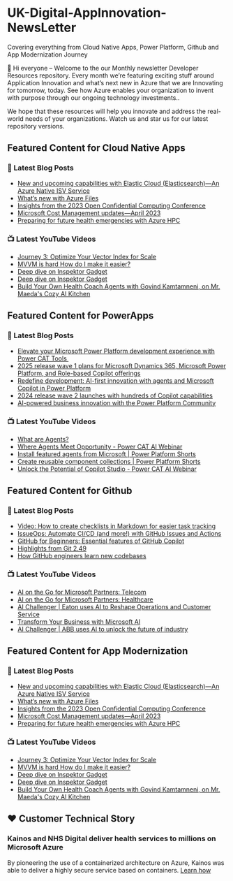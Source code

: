 # UK-Digital-AppInnovation-NewsLetter

Covering everything from Cloud Native Apps, Power Platform, Github and App Modernization Journey

👋 Hi everyone – Welcome to the our Monthly newsletter Developer Resources repository. Every month we’re featuring exciting stuff around Application Innovation and what’s next new in Azure that we are Innovating for tomorrow, today. See how Azure enables your organization to invent with purpose through our ongoing technology investments..


We hope that these resources will help you innovate and address the real-world needs of your organizations. Watch us and star us for our latest repository versions.

## Featured Content for Cloud Native Apps


### 📝 Latest Blog Posts

    
<!-- BLOGCNA:START -->
- [New and upcoming capabilities with Elastic Cloud (Elasticsearch)—An Azure Native ISV Service](https://azure.microsoft.com/blog/new-and-upcoming-capabilities-with-elastic-cloud-elasticsearch-an-azure-native-isv-service/)
- [What’s new with Azure Files](https://azure.microsoft.com/blog/what-s-new-with-azure-files/)
- [Insights from the 2023 Open Confidential Computing Conference](https://azure.microsoft.com/blog/insights-from-the-2023-open-confidential-computing-conference/)
- [Microsoft Cost Management updates—April 2023](https://azure.microsoft.com/blog/microsoft-cost-management-updates-april-2023/)
- [Preparing for future health emergencies with Azure HPC ](https://azure.microsoft.com/blog/preparing-for-future-health-emergencies-with-azure-hpc/)
<!-- BLOGCNA:END -->

### 📺 Latest YouTube Videos

 
<!-- YOUTUBECNA:START -->
- [Journey 3: Optimize Your Vector Index for Scale](https://www.youtube.com/watch?v=J3eDgwS8wpo)
- [MVVM is hard How do I make it easier?](https://www.youtube.com/watch?v=Ewpf3z1mSvM)
- [Deep dive on Inspektor Gadget](https://www.youtube.com/watch?v=efWxH4j46mk)
- [Deep dive on Inspektor Gadget](https://www.youtube.com/watch?v=SAScGJLHdSA)
- [Build Your Own Health Coach Agents with Govind Kamtamneni, on Mr. Maeda&#39;s Cozy AI Kitchen](https://www.youtube.com/watch?v=0bGLgmZJ6DE)
<!-- YOUTUBECNA:END -->

##  Featured Content for PowerApps
### 📝 Latest Blog Posts
<!-- BLOGPOWER:START -->
- [Elevate your Microsoft Power Platform development experience with Power CAT Tools ](https://www.microsoft.com/en-us/power-platform/blog/2025/03/04/elevate-your-microsoft-power-platform-development-experience-with-power-cat-tools/)
- [2025 release wave 1 plans for Microsoft Dynamics 365, Microsoft Power Platform, and Role-based Copilot offerings](https://www.microsoft.com/en-us/dynamics-365/blog/business-leader/2025/01/23/2025-release-wave-1-plans-for-microsoft-dynamics-365-microsoft-power-platform-and-role-based-copilot-offerings/)
- [Redefine development: AI-first innovation with agents and Microsoft Copilot in Power Platform](https://www.microsoft.com/en-us/power-platform/blog/2024/11/19/redefine-development-ai-first-innovation-with-agents-and-microsoft-copilot-in-power-platform/)
- [2024 release wave 2 launches with hundreds of Copilot capabilities](https://www.microsoft.com/en-us/dynamics-365/blog/business-leader/2024/10/29/2024-release-wave-2-launches-with-hundreds-of-copilot-capabilities/)
- [AI-powered business innovation with the Power Platform Community](https://www.microsoft.com/en-us/power-platform/blog/2024/09/18/ai-powered-business-innovation-with-the-power-platform-community/)
<!-- BLOGPOWER:END -->
 ### 📺 Latest YouTube Videos
    
<!-- YOUTUBEPOWER:START -->
- [What are Agents?](https://www.youtube.com/watch?v=wiEXRtJU-3o)
- [Where Agents Meet Opportunity - Power CAT AI Webinar](https://www.youtube.com/watch?v=5GwBpFSIQ_g)
- [Install featured agents from Microsoft | Power Platform Shorts](https://www.youtube.com/watch?v=8cXvX3EXV_Y)
- [Create reusable component collections | Power Platform Shorts](https://www.youtube.com/watch?v=lMowrlwpHfU)
- [Unlock the Potential of Copilot Studio - Power CAT AI Webinar](https://www.youtube.com/watch?v=UJBx_zAd3Fg)
<!-- YOUTUBEPOWER:END -->

##  Featured Content for Github
### 📝 Latest Blog Posts
<!-- BLOGGITHUB:START -->
- [Video: How to create checklists in Markdown for easier task tracking](https://github.blog/developer-skills/github/video-how-to-create-checklists-in-markdown-for-easier-task-tracking/)
- [IssueOps: Automate CI/CD (and more!) with GitHub Issues and Actions](https://github.blog/engineering/issueops-automate-ci-cd-and-more-with-github-issues-and-actions/)
- [GitHub for Beginners: Essential features of GitHub Copilot](https://github.blog/ai-and-ml/github-copilot/github-for-beginners-essential-features-of-github-copilot/)
- [Highlights from Git 2.49](https://github.blog/open-source/git/highlights-from-git-2-49/)
- [How GitHub engineers learn new codebases](https://github.blog/developer-skills/application-development/how-github-engineers-learn-new-codebases/)
<!-- BLOGGITHUB:END -->
### 📺 Latest YouTube Videos
<!-- YOUTUBEGITHUB:START -->
- [AI on the Go for Microsoft Partners: Telecom](https://www.youtube.com/watch?v=uFSIGIhG6kk)
- [AI on the Go for Microsoft Partners: Healthcare](https://www.youtube.com/watch?v=psf6_PzsMJg)
- [AI Challenger | Eaton uses AI to Reshape Operations and Customer Service](https://www.youtube.com/watch?v=bhgvHWpe7WA)
- [Transform Your Business with Microsoft AI](https://www.youtube.com/watch?v=Ae5BeG3wkZg)
- [AI Challenger | ABB uses AI to unlock the future of industry](https://www.youtube.com/watch?v=1AW3bgj7NWA)
<!-- YOUTUBEGITHUB:END -->
##  Featured Content for App Modernization
### 📝 Latest Blog Posts
<!-- BLOGAPPMOD:START -->
- [New and upcoming capabilities with Elastic Cloud (Elasticsearch)—An Azure Native ISV Service](https://azure.microsoft.com/blog/new-and-upcoming-capabilities-with-elastic-cloud-elasticsearch-an-azure-native-isv-service/)
- [What’s new with Azure Files](https://azure.microsoft.com/blog/what-s-new-with-azure-files/)
- [Insights from the 2023 Open Confidential Computing Conference](https://azure.microsoft.com/blog/insights-from-the-2023-open-confidential-computing-conference/)
- [Microsoft Cost Management updates—April 2023](https://azure.microsoft.com/blog/microsoft-cost-management-updates-april-2023/)
- [Preparing for future health emergencies with Azure HPC ](https://azure.microsoft.com/blog/preparing-for-future-health-emergencies-with-azure-hpc/)
<!-- BLOGAPPMOD:END -->
### 📺 Latest YouTube Videos
<!-- YOUTUBEAPPMOD:START -->
- [Journey 3: Optimize Your Vector Index for Scale](https://www.youtube.com/watch?v=J3eDgwS8wpo)
- [MVVM is hard How do I make it easier?](https://www.youtube.com/watch?v=Ewpf3z1mSvM)
- [Deep dive on Inspektor Gadget](https://www.youtube.com/watch?v=efWxH4j46mk)
- [Deep dive on Inspektor Gadget](https://www.youtube.com/watch?v=SAScGJLHdSA)
- [Build Your Own Health Coach Agents with Govind Kamtamneni, on Mr. Maeda&#39;s Cozy AI Kitchen](https://www.youtube.com/watch?v=0bGLgmZJ6DE)
<!-- YOUTUBEAPPMOD:END -->


## ♥️ Customer Technical Story 

### Kainos and NHS Digital deliver health services to millions on Microsoft Azure

By pioneering the use of a containerized architecture on Azure, Kainos was able to deliver a highly secure service based on containers. [Learn how](https://customers.microsoft.com/en-us/story/1368348549535774520-kainos-and-nhs-digital-deliver-health-services-to-millions-on-microsoft-azure)

